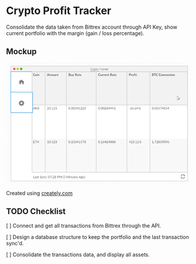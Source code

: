 # Crypto Profit Tracker

Consolidate the data taken from Bittrex account through API Key, show current portfolio with the margin (gain / loss percentage).

## Mockup

![Crypto Tracker Mock](images/mock.png)

Created using [creately.com](https://creately.com/)

## TODO Checklist

[ ] Connect and get all transactions from Bittrex through the API.

[ ] Design a database structure to keep the portfolio and the last transaction sync'd.

[ ] Consolidate the transactions data, and display all assets.
